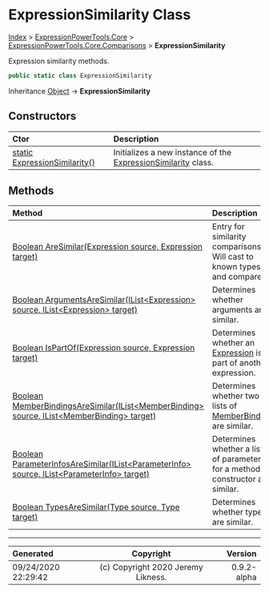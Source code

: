 ﻿# ExpressionSimilarity Class

[Index](../index.md) > [ExpressionPowerTools.Core](ExpressionPowerTools.Core.a.md) > [ExpressionPowerTools.Core.Comparisons](ExpressionPowerTools.Core.Comparisons.n.md) > **ExpressionSimilarity**

Expression similarity methods.

```csharp
public static class ExpressionSimilarity
```

Inheritance [Object](https://docs.microsoft.com/dotnet/api/system.object) → **ExpressionSimilarity**

## Constructors

| Ctor | Description |
| :-- | :-- |
| [static ExpressionSimilarity()](ExpressionPowerTools.Core.Comparisons.ExpressionSimilarity.ctor.md#static-expressionsimilarity) | Initializes a new instance of the [ExpressionSimilarity](ExpressionPowerTools.Core.Comparisons.ExpressionSimilarity.cs.md) class. |
## Methods

| Method | Description |
| :-- | :-- |
| [Boolean AreSimilar(Expression source, Expression target)](ExpressionPowerTools.Core.Comparisons.ExpressionSimilarity.AreSimilar.m.md) | Entry for similarity comparisons. Will cast to            known types and compare. |
| [Boolean ArgumentsAreSimilar(IList&lt;Expression> source, IList&lt;Expression> target)](ExpressionPowerTools.Core.Comparisons.ExpressionSimilarity.ArgumentsAreSimilar.m.md) | Determines whether arguments are similar. |
| [Boolean IsPartOf(Expression source, Expression target)](ExpressionPowerTools.Core.Comparisons.ExpressionSimilarity.IsPartOf.m.md) | Determines whether an [Expression](https://docs.microsoft.com/dotnet/api/system.linq.expressions.expression) is part of another expression. |
| [Boolean MemberBindingsAreSimilar(IList&lt;MemberBinding> source, IList&lt;MemberBinding> target)](ExpressionPowerTools.Core.Comparisons.ExpressionSimilarity.MemberBindingsAreSimilar.m.md) | Determines whether two lists of [MemberBinding](https://docs.microsoft.com/dotnet/api/system.linq.expressions.memberbinding) are similar. |
| [Boolean ParameterInfosAreSimilar(IList&lt;ParameterInfo> source, IList&lt;ParameterInfo> target)](ExpressionPowerTools.Core.Comparisons.ExpressionSimilarity.ParameterInfosAreSimilar.m.md) | Determines whether a list of parameters for a method or constructor are similar. |
| [Boolean TypesAreSimilar(Type source, Type target)](ExpressionPowerTools.Core.Comparisons.ExpressionSimilarity.TypesAreSimilar.m.md) | Determines whether types are similar. |

---

| Generated | Copyright | Version |
| :-- | :-: | --: |
| 09/24/2020 22:29:42 | (c) Copyright 2020 Jeremy Likness. | 0.9.2-alpha |
